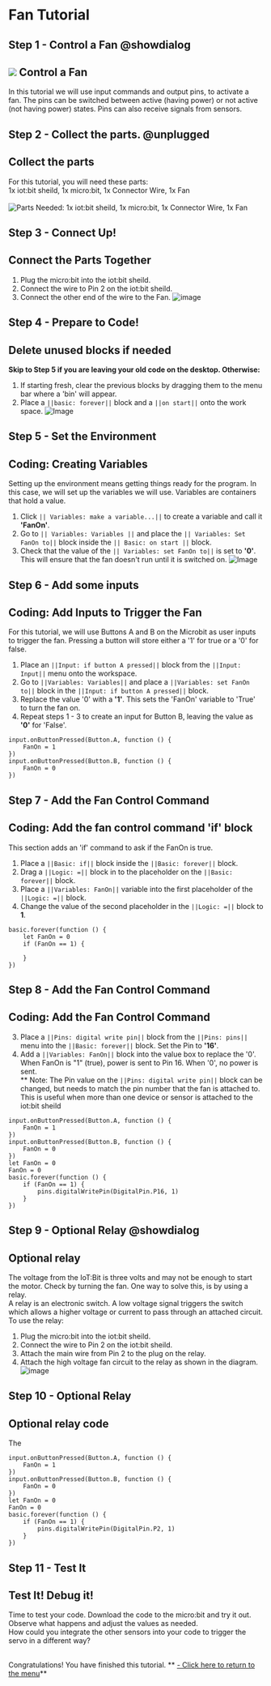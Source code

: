 # Fan Tutorial
<!---------------------------------------------------------------
----------------------- FAN TUTORIAL-----------Complete----------
----------------------------------------------------------------->


## Step 1 - Control a Fan @showdialog

![](https://raw.githubusercontent.com/EarthEdSTEM/earthed-iot-programs-tutorials/master/Images/General/EarthEd_Horizontal_Logo.png)
Control a Fan
---------------------------------

In this tutorial we will use input commands and output pins, to activate a fan. The pins can be switched between active (having power) or not active (not having power) states. Pins can also receive signals from sensors.

## Step 2 - Collect the parts. @unplugged
Collect the parts
-----------------
For this tutorial, you will need these parts: <br>
1x iot:bit sheild, 1x micro:bit, 1x Connector Wire, 1x Fan <br><br>
![Parts Needed: 1x iot:bit sheild, 1x micro:bit, 1x Connector Wire, 1x Fan](https://raw.githubusercontent.com/EarthEdSTEM/earthed-iot-programs-tutorials/master/Images/T_Fan/IoT_Fan_Parts_List.png)
<br>

## Step 3 - Connect Up!
Connect the Parts Together
--------------------------
1. Plug the micro:bit into the iot:bit sheild.
2. Connect the wire to Pin 2 on the iot:bit sheild.
3. Connect the other end of the wire to the Fan.
![image](https://raw.githubusercontent.com/EarthEdSTEM/earthed-iot-programs-tutorials/master/Images/T_Fan/IoT_Fan_Connections.png)

## Step 4 - Prepare to Code!
Delete unused blocks if needed
------------------------------
**Skip to Step 5 if you are leaving your old code on the desktop. Otherwise:**
1. If starting fresh, clear the previous blocks by dragging them to the menu bar where a 'bin' will appear.
2. Place a ``||basic: forever||`` block and a ``||on start||`` onto the work space.
![Image](https://raw.githubusercontent.com/EarthEdSTEM/earthed-iot-programs-tutorials/master/Images/General/Delete_blocks.png)

## Step 5 - Set the Environment
Coding: Creating Variables
--------------------------
Setting up the environment means getting things ready for the program. In this case, we will set up the variables we will use. Variables are containers that hold a value.
1. Click ``|| Variables: make a variable...||`` to create a variable and call it **'FanOn'**.
2. Go to ``|| Variables: Variables ||`` and place the ``|| Variables: Set FanOn to||`` block inside the ``|| Basic: on start ||`` block.
3. Check that the value of the ``|| Variables: set FanOn to||`` is set to **'0'**. This will ensure that the fan doesn't run until it is switched on.
![Image](https://raw.githubusercontent.com/EarthEdSTEM/earthed-iot-programs-tutorials/master/Images/T_Fan/IoT_Fan_Create_Variables.png)

## Step 6 - Add some inputs
Coding: Add Inputs to Trigger the Fan
---------------------------------------
For this tutorial, we will use Buttons A and B on the Microbit as user inputs to trigger the fan. Pressing a button will store either a '1' for true or a '0' for false.
1. Place an ``||Input: if button A pressed||`` block from the ``||Input: Input||`` menu onto the workspace.
2. Go to ``||Variables: Variables||`` and place a ``||Variables: set FanOn to||`` block in the ``||Input: if button A pressed||`` block.
3. Replace the value '0' with a **'1'**. This sets the 'FanOn' variable to 'True' to turn the fan on.
4. Repeat steps 1 - 3 to create an input for Button B, leaving the value as **'0'** for 'False'.

```blocks
input.onButtonPressed(Button.A, function () {
    FanOn = 1
})
input.onButtonPressed(Button.B, function () {
    FanOn = 0
})
```

## Step 7 - Add the Fan Control Command
Coding: Add the fan control command 'if' block
-------------------------------------
This section adds an 'if' command to ask if the FanOn is true. <br>
1. Place a ``||Basic: if||`` block inside the ``||Basic: forever||`` block.
2. Drag a ``||Logic: =||`` block in to the placeholder on the ``||Basic: forever||`` block.
3. Place a ``||Variables: FanOn||`` variable into the first placeholder of the ``||Logic: =||`` block.
4. Change the value of the second placeholder in the ``||Logic: =||`` block to **1**.

```blocks
basic.forever(function () {
    let FanOn = 0
    if (FanOn == 1) {
    	
    }
})
```

## Step 8 - Add the Fan Control Command
Coding: Add the Fan Control Command
-------------------------------------

3. Place a ``||Pins: digital write pin||`` block from the ``||Pins: pins||`` menu into the ``||Basic: forever||`` block. Set the Pin to **'16'**.
4. Add a ``||Variables: FanOn||`` block into the value box to replace the '0'.<br>
When FanOn is "1" (true), power is sent to Pin 16. When '0', no power is sent.<br>
** Note: The Pin value on the ``||Pins: digital write pin||`` block can be changed, but needs to match the pin number that the fan is attached to. This is useful when more than one device or sensor is attached to the iot:bit sheild<br>

```blocks
input.onButtonPressed(Button.A, function () {
    FanOn = 1
})
input.onButtonPressed(Button.B, function () {
    FanOn = 0
})
let FanOn = 0
FanOn = 0
basic.forever(function () {
    if (FanOn == 1) {
        pins.digitalWritePin(DigitalPin.P16, 1)
    }
})

```
## Step 9 - Optional Relay  @showdialog
Optional relay
------------------
The voltage from the IoT:Bit is three volts and may not be enough to start the motor. Check by turning the fan. One way to solve this, is by using a relay.<br>
A relay is an electronic switch. A low voltage signal triggers the switch which allows a higher voltage or current to pass through an attached circuit.
To use the relay:
1. Plug the micro:bit into the iot:bit sheild.
2. Connect the wire to Pin 2 on the iot:bit sheild. 
3. Attach the main wire from Pin 2 to the plug on the relay. 
4. Attach the high voltage fan circuit to the relay as shown in the diagram.
![image](https://raw.githubusercontent.com/EarthEdSTEM/earthed-iot-programs-tutorials/master/Images/T_Fan/IoT_Relay_Connections.png)

## Step 10 - Optional Relay
Optional relay code
------------------
The
```blocks
input.onButtonPressed(Button.A, function () {
    FanOn = 1
})
input.onButtonPressed(Button.B, function () {
    FanOn = 0
})
let FanOn = 0
FanOn = 0
basic.forever(function () {
    if (FanOn == 1) {
        pins.digitalWritePin(DigitalPin.P2, 1)
    }
})

```
## Step 11 - Test It
Test It! Debug it!
------------------
Time to test your code. Download the code to the micro:bit and try it out. Observe what happens and adjust the values as needed.<br>
How could you integrate the other sensors into your code to trigger the servo in a different way?<br><br>


Congratulations! You have finished this tutorial.
** [- Click here to return to the menu](https://sites.google.com/earthed.vic.edu.au/tutorial-iot/home)**<br>


<script src="https://makecode.com/gh-pages-embed.js" > </script><script>makeCodeRender("{{ site.makecode.home_url }}", "{{ site.github.owner_name }}/{ { site.github.repository_name } } ");</script>

